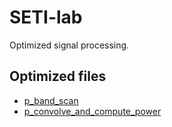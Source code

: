 # SETI-lab
Optimized signal processing.

## Optimized files
* [p_band_scan](https://github.com/EthanSterling04/SETI-lab/blob/main/p_band_scan.c)
* [p_convolve_and_compute_power](https://github.com/EthanSterling04/SETI-lab/blob/main/filter.c)

